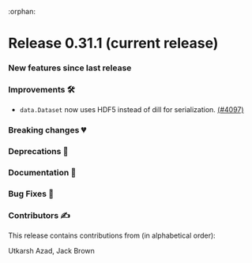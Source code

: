 :orphan:

# Release 0.31.1 (current release)

<h3>New features since last release</h3>

<h3>Improvements 🛠</h3>

* `data.Dataset` now uses HDF5 instead of dill for serialization.
  [(#4097)](https://github.com/PennyLaneAI/pennylane/pull/4097)

<h3>Breaking changes 💔</h3>

<h3>Deprecations 👋</h3>

<h3>Documentation 📝</h3>

<h3>Bug Fixes 🐛</h3>

<h3>Contributors ✍️</h3>

This release contains contributions from (in alphabetical order):

Utkarsh Azad,
Jack Brown
